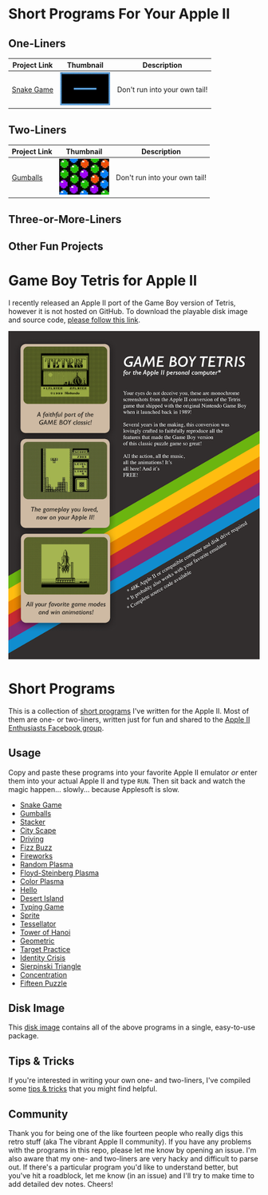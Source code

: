 # Short Programs For Your Apple II

## One-Liners

| Project Link | Thumbnail | Description |
| --- | --- | --- |
| [Snake Game](short-programs/snake-game.md) | ![Snake Game](short-programs/media/snake-game-tn.png) | Don't run into your own tail! |

## Two-Liners

| Project Link | Thumbnail | Description |
| --- | --- | --- |
| [Gumballs](short-programs/gumballs.md) | ![Gumballs](short-programs/media/gumballs-tn.png) | Don't run into your own tail! |

## Three-or-More-Liners

## Other Fun Projects

# Game Boy Tetris for Apple II
I recently released an Apple II port of the Game Boy version of Tetris, however it is not hosted on GitHub. To download the playable disk image and source code, [please follow this link](https://www.mediafire.com/file/idnz38jba6kgsof/Game_Boy_Tetris_for_Apple_II_%2528src_incl%2529.zip/file).

![Game Boy Tetris for Apple II](misc/gbt-ad-sm.png)

# Short Programs
This is a collection of [short programs](short-programs) I've written for the Apple II. Most of them are one- or two-liners, written just for fun and shared to the [Apple II Enthusiasts Facebook group](https://www.facebook.com/groups/5251478676/).

## Usage
Copy and paste these programs into your favorite Apple II emulator _or_ enter them into your actual Apple II and type `RUN`. Then sit back and watch the magic happen... slowly... because Applesoft is slow.

* [Snake Game](short-programs/snake-game.md)
* [Gumballs](short-programs/gumballs.md)
* [Stacker](short-programs/stacker.md)
* [City Scape](short-programs/city-scape.md)
* [Driving](short-programs/driving.md)
* [Fizz Buzz](short-programs/fizzbuzz.md)
* [Fireworks](short-programs/fireworks.md)
* [Random Plasma](short-programs/random-plasma.md)
* [Floyd-Steinberg Plasma](short-programs/floyd-steinberg-plasma.md)
* [Color Plasma](short-programs/color-plasma.md)
* [Hello](short-programs/hello.md)
* [Desert Island](short-programs/desert-island.md)
* [Typing Game](short-programs/typing-game.md)
* [Sprite](short-programs/sprite.md)
* [Tessellator](short-programs/tessellator.md)
* [Tower of Hanoi](short-programs/tower-of-hanoi.md)
* [Geometric](short-programs/geometric.md)
* [Target Practice](short-programs/target-practice.md)
* [Identity Crisis](short-programs/identity-crisis.md)
* [Sierpinski Triangle](short-programs/sierpinski.md)
* [Concentration](short-programs/concentration.md)
* [Fifteen Puzzle](short-programs/fifteen-puzzle.md)

## Disk Image
This [disk image](short-programs/short-programs.dsk) contains all of the above programs in a single, easy-to-use package.

## Tips & Tricks
If you're interested in writing your own one- and two-liners, I've compiled some [tips & tricks](tips-and-tricks.md) that you might find helpful. 

## Community
Thank you for being one of the like fourteen people who really digs this retro stuff (aka The vibrant Apple II community). If you have any problems with the programs in this repo, please let me know by opening an issue. I'm also aware that my one- and two-liners are very hacky and difficult to parse out. If there's a particular program you'd like to understand better, but you've hit a roadblock, let me know (in an issue) and I'll try to make time to add detailed dev notes. Cheers!
